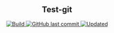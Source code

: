 <h2 align="center">Test-git</h2>
<div align="center"> 
    <a href="https://github.com/claesgill/test-git/actions?query=workflow%3ACI%2FCD+branch%3Amaster">
        <img alt="Build" src="https://github.com/claesgill/test-git/workflows/CI/CD/badge.svg" />
    </a>
    <a href="https://github.com/claesgill/test-git/commits">
        <img alt="GitHub last commit" src="https://img.shields.io/github/last-commit/claesgill/test-git?label=updated">
    </a>
    <a href="https://github.com/claesgill/test-git/commits">
        <img alt="Updated" src="https://img.shields.io/github/contributors/claesgill/hacktoberfest-oneliners" />
    </a>
</div>